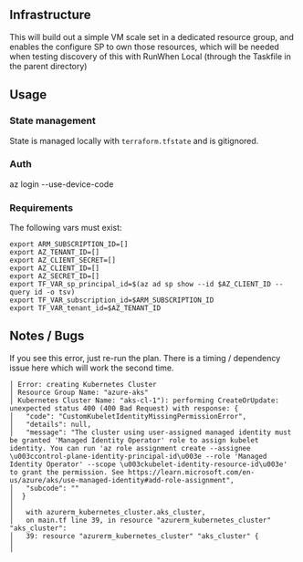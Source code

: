## Infrastructure
This will build out a simple VM scale set in a dedicated resource group, and enables the configure SP to own those resources, which will be needed when testing discovery of this with RunWhen Local (through the Taskfile in the parent directory)

## Usage

### State management
State is managed locally with `terraform.tfstate` and is gitignored.

### Auth
az login --use-device-code

### Requirements
The following vars must exist:

```
export ARM_SUBSCRIPTION_ID=[]
export AZ_TENANT_ID=[]
export AZ_CLIENT_SECRET=[]
export AZ_CLIENT_ID=[]
export AZ_SECRET_ID=[]
export TF_VAR_sp_principal_id=$(az ad sp show --id $AZ_CLIENT_ID --query id -o tsv)
export TF_VAR_subscription_id=$ARM_SUBSCRIPTION_ID
export TF_VAR_tenant_id=$AZ_TENANT_ID
```


## Notes / Bugs 

If you see this error, just re-run the plan. There is a timing / dependency issue here which will work the second time. 
```
│ Error: creating Kubernetes Cluster 
│ Resource Group Name: "azure-aks"
│ Kubernetes Cluster Name: "aks-cl-1"): performing CreateOrUpdate: unexpected status 400 (400 Bad Request) with response: {
│   "code": "CustomKubeletIdentityMissingPermissionError",
│   "details": null,
│   "message": "The cluster using user-assigned managed identity must be granted 'Managed Identity Operator' role to assign kubelet identity. You can run 'az role assignment create --assignee \u003ccontrol-plane-identity-principal-id\u003e --role 'Managed Identity Operator' --scope \u003ckubelet-identity-resource-id\u003e' to grant the permission. See https://learn.microsoft.com/en-us/azure/aks/use-managed-identity#add-role-assignment",
│   "subcode": ""
│  }
│ 
│   with azurerm_kubernetes_cluster.aks_cluster,
│   on main.tf line 39, in resource "azurerm_kubernetes_cluster" "aks_cluster":
│   39: resource "azurerm_kubernetes_cluster" "aks_cluster" {
│ 
╵
```